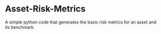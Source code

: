 # Asset-Risk-Metrics
A simple python code that generates the basic risk metrics for an asset and its benchmark.
